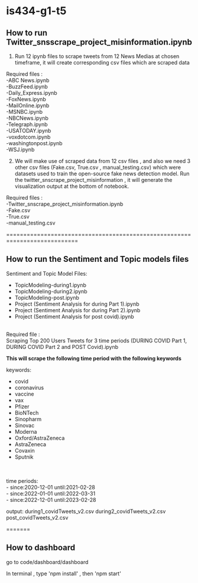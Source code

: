 # is434-g1-t5

## How to run Twitter_snsscrape_project_misinformation.ipynb

1. Run 12 ipynb files to scrape tweets from 12 News Medias at chosen timeframe, it will create corresponding csv files which are scraped data <br />

Required files : <br />
-ABC News.ipynb <br />
-BuzzFeed.ipynb <br />
-Daily_Express.ipynb <br />
-FoxNews.ipynb <br />
-MailOnline.ipynb <br />
-MSNBC.ipynb <br />
-NBCNews.ipynb <br />
-Telegraph.ipynb <br />
-USATODAY.ipynb <br />
-voxdotcom.ipynb <br />
-washingtonpost.ipynb <br />
-WSJ.ipynb

2. We will make use of scraped data from 12 csv files , and also we need 3 other csv files (Fake.csv, True.csv , manual_testing.csv) which were datasets used to train the open-source fake news detection model. Run the twitter_snscrape_project_misinformation , it will generate the visualization output at the bottom of notebook. <br />

Required files : <br />
-Twitter_snscrape_project_misinformation.ipynb <br />
-Fake.csv <br />
-True.csv <br />
-manual_testing.csv <br />


===========================================================================

## How to run the Sentiment and Topic models files<br>
Sentiment and Topic Model Files: <br>
- TopicModeling-during1.ipynb
- TopicModeling-during2.ipynb
- TopicModeling-post.ipynb
- Project (Sentiment Analysis for during Part 1).ipynb
- Project (Sentiment Analysis for during Part 2).ipynb
- Project (Sentiment Analysis for post covid).ipynb

<br>
Required file : <br />
Scraping Top 200 Users Tweets for 3 time periods (DURING COVID Part 1, DURING COVID Part 2 and POST Covid).ipynb

<b> This will scrape the following time period with the following keywords </b> <br>

keywords: <br>
- covid <br>
- coronavirus <br>
- vaccine <br>
- vax <br>
- Pfizer <br>
- BioNTech <br>
- Sinopharm <br>
- Sinovac <br>
- Moderna <br>
- Oxford/AstraZeneca <br>
- AstraZeneca <br>
- Covaxin <br>
- Sputnik <br>
<br>
<br>
time periods: <br>
- since:2020-12-01 until:2021-02-28 <br>
- since:2022-01-01 until:2022-03-31 <br>
- since:2022-12-01 until:2023-02-28 <br>


output:
during1_covidTweets_v2.csv
during2_covidTweets_v2.csv
post_covidTweets_v2.csv

=======
## How to dashboard<br>

go to code/dashboard/dashboard <br>

In terminal , type 'npm install' , then 'npm start'